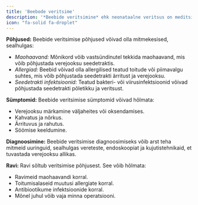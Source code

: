 ```yaml
---
title: 'Beebode veritsime'
description: '*Beebide veritsimine* ehk neonataalne veritsus on meditsiiniline seisund, kus vastsündinud beebi eritab verd seedekanalist või seedetraktist. See võib olla murettekitav sümptom, mis vajab kiiret meditsiinilist hindamist ja ravi. Selles aruandes uurime beebe veritsimise põhjuseid, sümptomeid, diagnoosimist ning ravi võimalusi.'
icon: "fa-solid fa-droplet"
---
```



**Põhjused:**
Beebide veritsimise põhjused võivad olla mitmekesised, sealhulgas:
- *Maohaavand:* Mõnikord võib vastsündinutel tekkida maohaavand, mis võib põhjustada verejooksu seedetraktis.
- *Allergiad:* Beebid võivad olla allergilised teatud toitude või piimavalgu suhtes, mis võib põhjustada seedetrakti ärritust ja verejooksu.
- *Seedetrakti infektsioonid:* Teatud bakteri- või viirusinfektsioonid võivad põhjustada seedetrakti põletikku ja veritsust.

**Sümptomid:**
Beebide veritsimise sümptomid võivad hõlmata:
- Verejooksu märkamine väljaheites või oksendamises.
- Kahvatus ja nõrkus.
- Ärrituvus ja rahutus.
- Söömise keeldumine.

**Diagnoosimine:**
Beebide veritsimise diagnoosimiseks võib arst teha mitmeid uuringuid, sealhulgas vereteste, endoskoopiat ja kujutistehnikaid, et tuvastada verejooksu allikas.

**Ravi:**
Ravi sõltub veritsimise põhjusest. See võib hõlmata:
- Ravimeid maohaavandi korral.
- Toitumisalaseid muutusi allergiate korral.
- Antibiootikume infektsioonide korral.
- Mõnel juhul võib vaja minna operatsiooni.
